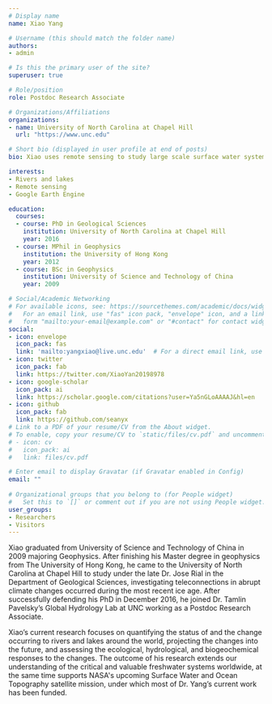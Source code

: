 ```yaml
---
# Display name
name: Xiao Yang

# Username (this should match the folder name)
authors:
- admin

# Is this the primary user of the site?
superuser: true

# Role/position
role: Postdoc Research Associate

# Organizations/Affiliations
organizations:
- name: University of North Carolina at Chapel Hill
  url: "https://www.unc.edu"

# Short bio (displayed in user profile at end of posts)
bio: Xiao uses remote sensing to study large scale surface water systems and their response to climate change.

interests:
- Rivers and lakes 
- Remote sensing
- Google Earth Engine

education:
  courses:
  - course: PhD in Geological Sciences
    institution: University of North Carolina at Chapel Hill
    year: 2016
  - course: MPhil in Geophysics
    institution: the University of Hong Kong
    year: 2012
  - course: BSc in Geophysics
    institution: University of Science and Technology of China
    year: 2009

# Social/Academic Networking
# For available icons, see: https://sourcethemes.com/academic/docs/widgets/#icons
#   For an email link, use "fas" icon pack, "envelope" icon, and a link in the
#   form "mailto:your-email@example.com" or "#contact" for contact widget.
social:
- icon: envelope
  icon_pack: fas
  link: 'mailto:yangxiao@live.unc.edu'  # For a direct email link, use "mailto:test@example.org".
- icon: twitter
  icon_pack: fab
  link: https://twitter.com/XiaoYan20198978
- icon: google-scholar
  icon_pack: ai
  link: https://scholar.google.com/citations?user=Ya5nGLoAAAAJ&hl=en
- icon: github
  icon_pack: fab
  link: https://github.com/seanyx
# Link to a PDF of your resume/CV from the About widget.
# To enable, copy your resume/CV to `static/files/cv.pdf` and uncomment the lines below.  
# - icon: cv
#   icon_pack: ai
#   link: files/cv.pdf

# Enter email to display Gravatar (if Gravatar enabled in Config)
email: ""
  
# Organizational groups that you belong to (for People widget)
#   Set this to `[]` or comment out if you are not using People widget.  
user_groups:
- Researchers
- Visitors
---
```


Xiao graduated from University of Science and Technology of China in 2009 majoring Geophysics. After finishing his Master degree in geophysics from The University of Hong Kong, he came to the University of North Carolina at Chapel Hill to study under the late Dr. Jose Rial in the Department of Geological Sciences, investigating teleconnections in abrupt climate changes occurred during the most recent ice age. After successfully defending his PhD in December 2016, he joined Dr. Tamlin Pavelsky’s Global Hydrology Lab at UNC working as a Postdoc Research Associate. 

Xiao’s current research focuses on quantifying the status of and the change occurring to rivers and lakes around the world, projecting the changes into the future, and assessing the ecological, hydrological, and biogeochemical responses to the changes. The outcome of his research extends our understanding of the critical and valuable freshwater systems worldwide, at the same time supports NASA's upcoming Surface Water and Ocean Topography satellite mission, under which most of Dr. Yang’s current work has been funded.
